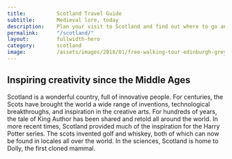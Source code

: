 ```yaml
---
title: 			Scotland Travel Guide
subtitle:		Medieval lore, today
description: 	Plan your visit to Scotland and find out where to go and what to do in Scotland. Read about itineraries, activities, places to stay and travel essentials.
permalink: 		"/scotland/"
layout: 		fullwidth-hero
category: 		scotland
image: 			/assets/images/2018/01/free-walking-tour-edinburgh-greyfriars-bobby-memorial-statue.jpg
---
```


## Inspiring creativity since the Middle Ages

Scotland is a wonderful country, full of innovative people. For centuries, the Scots have brought the world a wide range of inventions, technological breakthroughs, and inspiration in the creative arts. For hundreds of years, the tale of King Author has been shared and retold all around the world. In more recent times, Scotland provided much of the inspiration for the Harry Potter series. The scots invented golf and whiskey, both of which can now be found in locales all over the world. In the sciences, Scotland is home to Dolly, the first cloned mammal.